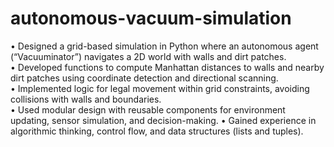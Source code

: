 # autonomous-vacuum-simulation

•	Designed a grid-based simulation in Python where an autonomous agent (“Vacuuminator”) navigates a 2D world with walls and dirt patches.  
•	Developed functions to compute Manhattan distances to walls and nearby dirt patches using coordinate detection and directional scanning.  
•	Implemented logic for legal movement within grid constraints, avoiding collisions with walls and boundaries.                              
•	Used modular design with reusable components for environment updating, sensor simulation, and decision-making.
•	Gained experience in algorithmic thinking, control flow, and data structures (lists and tuples).
